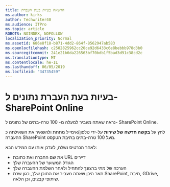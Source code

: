 ```yaml
---
title: הרשאה בעיות בעת העברת
ms.author: kirks
author: Techwriter40
ms.audience: ITPro
ms.topic: article
ROBOTS: NOINDEX, NOFOLLOW
localization_priority: Normal
ms.assetid: 686e8f18-b871-4dd2-864f-8562947ab583
ms.openlocfilehash: c2502825962cc20ce92d6433c6e8bebbb978d3b0
ms.sourcegitcommit: 241e21b6da226563bf70bdb1f5bad3d91c38cd2c
ms.translationtype: MT
ms.contentlocale: he-IL
ms.lasthandoff: 06/05/2019
ms.locfileid: "34735459"
---
```

# <a name="issues-while-migrating-data-to-sharepoint-online"></a>בעיות בעת העברת נתונים ל- SharePoint Online

נראה שאתה מעביר למעלה מ- 100 טרה-בתים של נתונים ל- SharePoint Online.

לחץ על **בקשה חדשה של שירות** על-ידי טלפון/אימייל מתחת ולהשאיר את השאילתה כ ההעברה SharePoint מעל 100 טרה-בתים בתיבת הטקסט.

לאחר הכרטיס נשלח, לעדכן אותו עם המידע הבא: 

- את שם החברה ואת כתובת URL דיירים
- הגודל המשוער של ההעברה שלך
- הערכה של מתי ברצונך להתחיל ולאחר השלמת ההעברה שלך
- תאר היכן שאתה מעביר את התוכן שלך, כגון שרת SharePoint, תיבת, GDrive, שיתופי קבצים, וכן הלאה.


  


